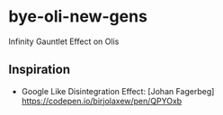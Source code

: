 # bye-oli-new-gens
Infinity Gauntlet Effect on Olis

## Inspiration
  - Google Like Disintegration Effect: [Johan Fagerbeg] https://codepen.io/birjolaxew/pen/QPYOxb
